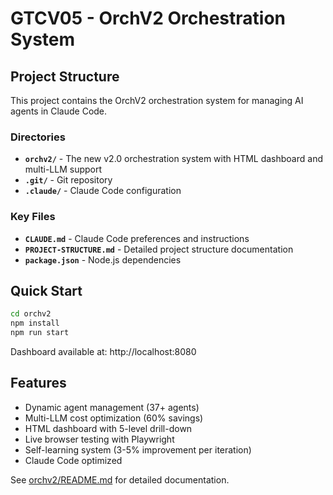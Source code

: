 # GTCV05 - OrchV2 Orchestration System

## Project Structure

This project contains the OrchV2 orchestration system for managing AI agents in Claude Code.

### Directories

- **`orchv2/`** - The new v2.0 orchestration system with HTML dashboard and multi-LLM support
- **`.git/`** - Git repository
- **`.claude/`** - Claude Code configuration

### Key Files

- **`CLAUDE.md`** - Claude Code preferences and instructions
- **`PROJECT-STRUCTURE.md`** - Detailed project structure documentation
- **`package.json`** - Node.js dependencies

## Quick Start

```bash
cd orchv2
npm install
npm run start
```

Dashboard available at: http://localhost:8080

## Features

- Dynamic agent management (37+ agents)
- Multi-LLM cost optimization (60% savings)
- HTML dashboard with 5-level drill-down
- Live browser testing with Playwright
- Self-learning system (3-5% improvement per iteration)
- Claude Code optimized

See [orchv2/README.md](./orchv2/README.md) for detailed documentation.
